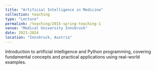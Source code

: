 ```yaml
---
title: "Artificial Intelligence in Medicine"
collection: teaching
type: "Lecture"
permalink: /teaching/2015-spring-teaching-1
venue: "Medical University Innsbruck"
date: 2023-2024
location: "Innsbruck, Austria"
---
```


Introduction to artificial intelligence and Python programming, covering fundamental concepts and practical applications using real-world examples.
